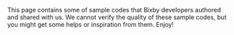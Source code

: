 This page contains some of sample codes that Bixby developers authored and shared with us. We cannot verify the quality of these sample codes, but you might get some helps or inspiration from them. Enjoy!

